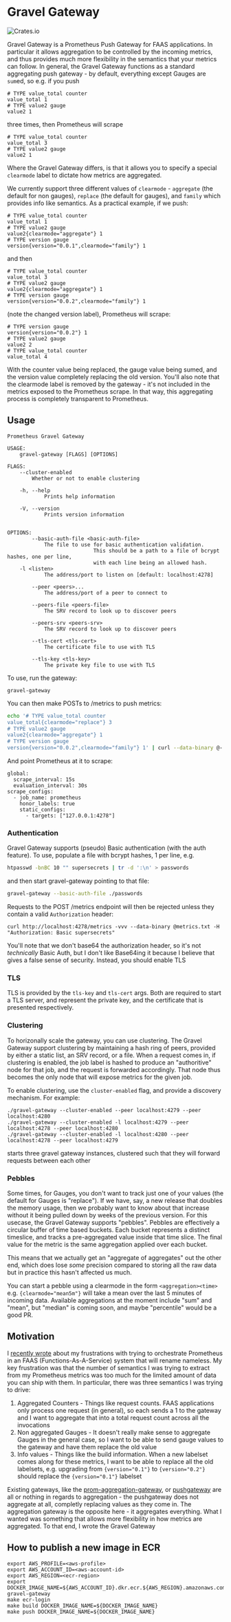 # Gravel Gateway

![Crates.io](https://img.shields.io/crates/v/gravel-gateway?style=flat-square)

Gravel Gateway is a Prometheus Push Gateway for FAAS applications. In particular it allows aggregation to be controlled by the incoming metrics, and thus provides much more flexibility in the semantics that your metrics can follow. In general, the Gravel Gateway functions as a standard aggregating push gateway - by default, everything except Gauges are `sum`ed, so e.g. if you push 

```
# TYPE value_total counter
value_total 1
# TYPE value2 gauge
value2 1
```

three times, then Prometheus will scrape

```
# TYPE value_total counter
value_total 3
# TYPE value2 gauge
value2 1
```

Where the Gravel Gateway differs, is that it allows you to specify a special `clearmode` label to dictate how metrics are aggregated. 

We currently support three different values of `clearmode` - `aggregate` (the default for non gauges), `replace` (the default for gauges), and `family` which provides info like semantics. As a practical example, if we push:

```
# TYPE value_total counter
value_total 1
# TYPE value2 gauge
value2{clearmode="aggregate"} 1
# TYPE version gauge
version{version="0.0.1",clearmode="family"} 1
```

and then 

```
# TYPE value_total counter
value_total 3
# TYPE value2 gauge
value2{clearmode="aggregate"} 1
# TYPE version gauge
version{version="0.0.2",clearmode="family"} 1
```

(note the changed version label), Prometheus will scrape:

```
# TYPE version gauge
version{version="0.0.2"} 1
# TYPE value2 gauge
value2 2
# TYPE value_total counter
value_total 4
```

With the counter value being replaced, the gauge value being sumed, and the version value completely replacing the old version. You'll also note that the clearmode label is removed by the gateway - it's not included in the metrics exposed to the Prometheus scrape. In that way, this aggregating process is completely transparent to Prometheus.

## Usage

```
Prometheus Gravel Gateway 

USAGE:
    gravel-gateway [FLAGS] [OPTIONS]

FLAGS:
    --cluster-enabled    
        Whether or not to enable clustering

    -h, --help               
            Prints help information

    -V, --version            
            Prints version information


OPTIONS:
        --basic-auth-file <basic-auth-file>    
            The file to use for basic authentication validation.
                            This should be a path to a file of bcrypt hashes, one per line,
                            with each line being an allowed hash.
    -l <listen>                                
            The address/port to listen on [default: localhost:4278]

        --peer <peers>...                      
            The address/port of a peer to connect to

        --peers-file <peers-file>              
            The SRV record to look up to discover peers

        --peers-srv <peers-srv>                
            The SRV record to look up to discover peers

        --tls-cert <tls-cert>                  
            The certificate file to use with TLS

        --tls-key <tls-key>                    
            The private key file to use with TLS
```

To use, run the gateway:

```
gravel-gateway
```

You can then make POSTs to /metrics to push metrics:

```bash
echo '# TYPE value_total counter
value_total{clearmode="replace"} 3
# TYPE value2 gauge
value2{clearmode="aggregate"} 1
# TYPE version gauge
version{version="0.0.2",clearmode="family"} 1' | curl --data-binary @- localhost:4278/metrics
```

And point Prometheus at it to scrape:

```
global:
  scrape_interval: 15s
  evaluation_interval: 30s
scrape_configs:
  - job_name: prometheus
    honor_labels: true
    static_configs:
      - targets: ["127.0.0.1:4278"]
```

### Authentication

Gravel Gateway supports (pseudo) Basic authentication (with the auth feature). To use, populate a file with bcrypt hashes, 1 per line, e.g.

```bash
htpasswd -bnBC 10 "" supersecrets | tr -d ':\n' > passwords
```

and then start gravel-gateway pointing to that file:

```bash
gravel-gateway --basic-auth-file ./passwords
```

Requests to the POST /metrics endpoint will then be rejected unless they contain a valid `Authorization` header:

```
curl http://localhost:4278/metrics -vvv --data-binary @metrics.txt -H "Authorization: Basic supersecrets"
```

You'll note that we don't base64 the authorization header, so it's not _technically_ Basic Auth, but I don't like Base64ing it because I believe that gives a false sense of security. Instead, you should enable TLS

### TLS

TLS is provided by the `tls-key` and `tls-cert` args. Both are required to start a TLS server, and represent the private key, and the certificate that is presented respectively.

### Clustering

To horizonally scale the gateway, you can use clustering. The Gravel Gateway support clustering by maintaining a hash ring of peers, provided by either a static list, an SRV record, or a file. When a request comes in, if clustering is enabled, the job label is hashed to produce an "authoritive" node for that job, and the request is forwarded accordingly. That node thus becomes the only node that will expose metrics for the given job.

To enable clustering, use the `cluster-enabled` flag, and provide a discovery mechanism. For example:

```
./gravel-gateway --cluster-enabled --peer localhost:4279 --peer localhost:4280
./gravel-gateway --cluster-enabled -l localhost:4279 --peer localhost:4278 --peer localhost:4280
./gravel-gateway --cluster-enabled -l localhost:4280 --peer localhost:4278 --peer localhost:4279
```

starts three gravel gateway instances, clustered such that they will forward requests between each other

### Pebbles

Some times, for Gauges, you don't want to track just one of your values (the default for Gauges is "replace"). If we have, say, a new release that doubles the memory usage, then we probably want to know about that increase without it being pulled down by weeks of the previous version. For this usecase, the Gravel Gateway supports "pebbles". Pebbles are effectively a circular buffer of time based buckets. Each bucket represents a distinct timeslice, and tracks a pre-aggregated value inside that time slice. The final value for the metric is the same aggregation applied over each bucket.

This means that we actually get an "aggregate of aggregates" out the other end, which does lose _some_ precision compared to storing all the raw data but in practice this hasn't affected us much. 

You can start a pebble using a clearmode in the form `<aggregation><time>` e.g. `{clearmode="mean5m"}` will take a mean over the last 5 minutes of incoming data. Available aggregations at the moment include "sum" and "mean", but "median" is coming soon, and maybe "percentile" would be a good PR.

## Motivation
I [recently wrote](https://blog.sinkingpoint.com/posts/prometheus-for-faas/) about my frustrations with trying to orchestrate Prometheus in an FAAS (Functions-As-A-Service) system that will rename nameless.
My key frustration was that the number of semantics I was trying to extract from my Prometheus metrics was too much for the limited amount of data you can 
ship with them. In particular, there was three semantics I was trying to drive:

1. Aggregated Counters - Things like request counts. FAAS applications only process one request (in general), so each sends a 1 to the gateway and I want to aggregate that into a total request count across all the invocations
2. Non aggregated Gauges - It doesn't really make sense to aggregate Gauges in the general case, so I want to be able to send gauge values to the gateway and have them replace the old value
3. Info values - Things like the build information. When a new labelset comes along for these metrics, I want to be able to replace all the old labelsets, e.g. upgrading from `{version="0.1"}` to `{version="0.2"}` should replace the `{version="0.1"}` labelset

Existing gateways, like the [prom-aggregation-gateway](https://github.com/weaveworks/prom-aggregation-gateway), or [pushgateway](https://github.com/prometheus/pushgateway) are all or nothing in regards to aggregation - the pushgateway does not aggregate at all, completly replacing values as they come in. The aggregation gateway is the opposite here - it aggregates everything. What I wanted was something that allows more flexibility in how metrics are aggregated. To that end, I wrote the Gravel Gateway

## How to publish a new image in ECR
```
export AWS_PROFILE=<aws-profile>
export AWS_ACCOUNT_ID=<aws-account-id>
export AWS_REGION=<ecr-region>
export DOCKER_IMAGE_NAME=${AWS_ACCOUNT_ID}.dkr.ecr.${AWS_REGION}.amazonaws.com/prometheus-gravel-gateway
make ecr-login
make build DOCKER_IMAGE_NAME=${DOCKER_IMAGE_NAME}
make push DOCKER_IMAGE_NAME=${DOCKER_IMAGE_NAME}
```
